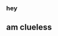 ### hey

## am clueless
<!--
**resolverkatla/resolverkatla** is a ✨ _special_ ✨ repository because its `README.md` (this file) appears on your GitHub profile.

Here are some ideas to get you started:
-->


